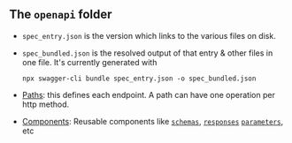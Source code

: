 ## The `openapi` folder

 * `spec_entry.json` is the version which links to the various files on disk.
 * `spec_bundled.json` is the resolved output of that entry & other files in one file. It's currently generated with

    `npx swagger-cli bundle spec_entry.json -o spec_bundled.json`
 * [Paths](paths/README.md): this defines each endpoint.  A path can have one operation per http method.
* [Components](components/README.md): Reusable components like [`schemas`](https://github.com/OAI/OpenAPI-Specification/blob/master/versions/3.0.2.md#schemaObject),
  [`responses`](https://github.com/OAI/OpenAPI-Specification/blob/master/versions/3.0.2.md#responseObject)
  [`parameters`](https://github.com/OAI/OpenAPI-Specification/blob/master/versions/3.0.2.md#parameterObject), etc
